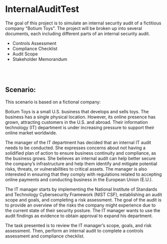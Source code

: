 # InternalAuditTest
The goal of this project is to simulate an internal security audit of a fictitious company "Botium Toys". The project will be broken up into several documents, each including different parts of an internal security audit.
  - Controls Assessment
  - Compliance Checklist
  - Audit Scope
  - Stakeholder Memorandum
    
<br />
<br />

<h2>Scenario: </h2>
This scenario is based on a fictional company:

Botium Toys is a small U.S. business that develops and sells toys. The business has a single physical location. However, its online presence has grown, attracting customers in the U.S. and abroad. Their information technology (IT) department is under increasing pressure to support their online market worldwide. 

The manager of the IT department has decided that an internal IT audit needs to be conducted. She expresses concerns about not having a solidified plan of action to ensure business continuity and compliance, as the business grows. She believes an internal audit can help better secure the company’s infrastructure and help them identify and mitigate potential risks, threats, or vulnerabilities to critical assets. The manager is also interested in ensuring that they comply with regulations related to accepting online payments and conducting business in the European Union (E.U.).   

The IT manager starts by implementing the National Institute of Standards and Technology Cybersecurity Framework (NIST CSF), establishing an audit scope and goals, and completing a risk assessment. The goal of the audit is to provide an overview of the risks the company might experience due to the current state of their security posture. The IT manager wants to use the audit findings as evidence to obtain approval to expand his department. 

The task presented is to review the IT manager’s scope, goals, and risk assessment. Then, perform an internal audit to complete a controls assessment and compliance checklist.
